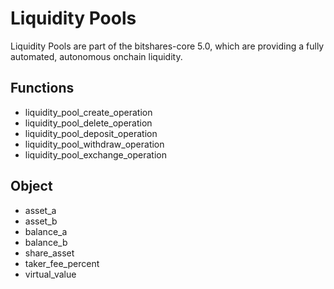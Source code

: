 # Liquidity Pools
Liquidity Pools are part of the bitshares-core 5.0, which are providing a fully automated, autonomous onchain liquidity.

## Functions
 - liquidity_pool_create_operation
 - liquidity_pool_delete_operation
 - liquidity_pool_deposit_operation
 - liquidity_pool_withdraw_operation
 - liquidity_pool_exchange_operation
 
 ## Object
 - asset_a
 - asset_b
 - balance_a
 - balance_b
 - share_asset
 - taker_fee_percent
 - virtual_value
